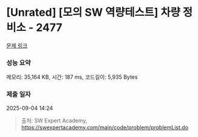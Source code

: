 # [Unrated] [모의 SW 역량테스트] 차량 정비소 - 2477 

[문제 링크](https://swexpertacademy.com/main/code/problem/problemDetail.do?contestProbId=AV6c6bgaIuoDFAXy) 

### 성능 요약

메모리: 35,164 KB, 시간: 187 ms, 코드길이: 5,935 Bytes

### 제출 일자

2025-09-04 14:24



> 출처: SW Expert Academy, https://swexpertacademy.com/main/code/problem/problemList.do